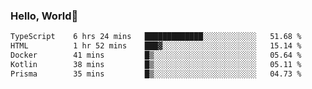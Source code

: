 
### Hello, World🐤

<!--START_SECTION:waka-->

```txt
TypeScript    6 hrs 24 mins   █████████████░░░░░░░░░░░░   51.68 %
HTML          1 hr 52 mins    ███▓░░░░░░░░░░░░░░░░░░░░░   15.14 %
Docker        41 mins         █▒░░░░░░░░░░░░░░░░░░░░░░░   05.64 %
Kotlin        38 mins         █▒░░░░░░░░░░░░░░░░░░░░░░░   05.11 %
Prisma        35 mins         █▒░░░░░░░░░░░░░░░░░░░░░░░   04.73 %
```

<!--END_SECTION:waka-->
